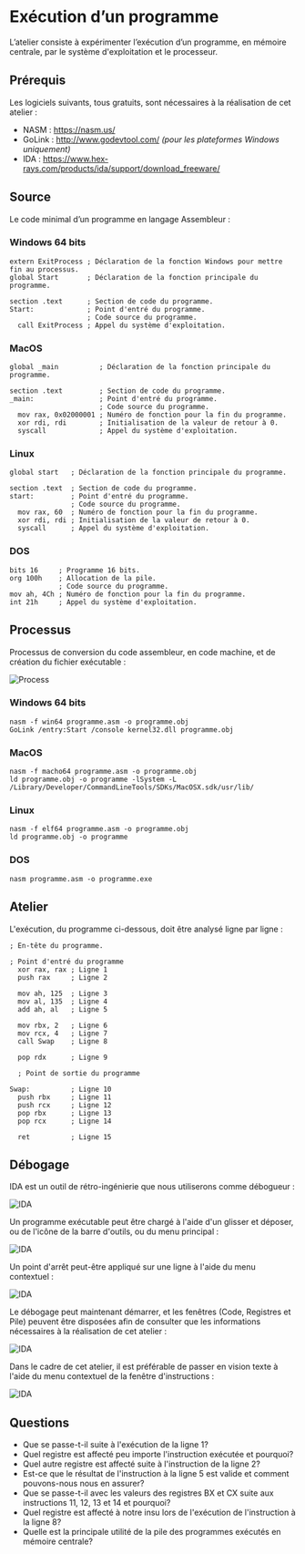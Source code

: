 # Exécution d’un programme

L’atelier consiste à expérimenter l’exécution d’un programme, en mémoire centrale, par le système d'exploitation et le processeur.

## Prérequis

Les logiciels suivants, tous gratuits, sont nécessaires à la réalisation de cet atelier :

- NASM : https://nasm.us/<br>
- GoLink : http://www.godevtool.com/ *(pour les plateformes Windows uniquement)*<br>
- IDA : https://www.hex-rays.com/products/ida/support/download_freeware/

## Source

Le code minimal d’un programme en langage Assembleur :

### Windows 64 bits

```Assembly
extern ExitProcess ; Déclaration de la fonction Windows pour mettre fin au processus.
global Start       ; Déclaration de la fonction principale du programme.

section .text      ; Section de code du programme.
Start:             ; Point d'entré du programme.
                   ; Code source du programme.
  call ExitProcess ; Appel du système d'exploitation.
```

### MacOS

```Assembly
global _main          ; Déclaration de la fonction principale du programme.

section .text         ; Section de code du programme.
_main:                ; Point d'entré du programme.
                      ; Code source du programme.
  mov rax, 0x02000001 ; Numéro de fonction pour la fin du programme.
  xor rdi, rdi        ; Initialisation de la valeur de retour à 0.
  syscall             ; Appel du système d'exploitation.
```

### Linux

```Assembly
global start   ; Déclaration de la fonction principale du programme.

section .text  ; Section de code du programme.
start:         ; Point d'entré du programme.
               ; Code source du programme.
  mov rax, 60  ; Numéro de fonction pour la fin du programme.
  xor rdi, rdi ; Initialisation de la valeur de retour à 0.
  syscall      ; Appel du système d'exploitation.
```

### DOS

```Assembly
bits 16     ; Programme 16 bits.
org 100h    ; Allocation de la pile.
            ; Code source du programme.
mov ah, 4Ch ; Numéro de fonction pour la fin du programme.
int 21h     ; Appel du système d'exploitation.
```

## Processus

Processus de conversion du code assembleur, en code machine, et de création du fichier exécutable :

![Process](Images/ASM/ASMProcess.png)

### Windows 64 bits

```
nasm -f win64 programme.asm -o programme.obj
GoLink /entry:Start /console kernel32.dll programme.obj
```

### MacOS

```
nasm -f macho64 programme.asm -o programme.obj
ld programme.obj -o programme -lSystem -L /Library/Developer/CommandLineTools/SDKs/MacOSX.sdk/usr/lib/
```

### Linux

```
nasm -f elf64 programme.asm -o programme.obj
ld programme.obj -o programme
```

### DOS

```
nasm programme.asm -o programme.exe
```

## Atelier

L'exécution, du programme ci-dessous, doit être analysé ligne par ligne :

```Assembly
; En-tête du programme.

; Point d'entré du programme
  xor rax, rax ; Ligne 1
  push rax     ; Ligne 2

  mov ah, 125  ; Ligne 3
  mov al, 135  ; Ligne 4
  add ah, al   ; Ligne 5

  mov rbx, 2   ; Ligne 6
  mov rcx, 4   ; Ligne 7
  call Swap    ; Ligne 8

  pop rdx      ; Ligne 9

  ; Point de sortie du programme

Swap:          ; Ligne 10
  push rbx     ; Ligne 11
  push rcx     ; Ligne 12
  pop rbx      ; Ligne 13
  pop rcx      ; Ligne 14

  ret          ; Ligne 15
```

## Débogage

IDA est un outil de rétro-ingénierie que nous utiliserons comme débogueur :

![IDA](Images/IDA/IDA01.png)

Un programme exécutable peut être chargé à l'aide d'un glisser et déposer, ou de l'icône de la barre d'outils, ou du menu principal :

![IDA](Images/IDA/IDA02.png)

Un point d'arrêt peut-être appliqué sur une ligne à l'aide du menu contextuel :

![IDA](Images/IDA/IDA03.png)

Le débogage peut maintenant démarrer, et les fenêtres (Code, Registres et Pile) peuvent être disposées afin de consulter que les informations nécessaires à la réalisation de cet atelier :

![IDA](Images/IDA/IDA04.png)

Dans le cadre de cet atelier, il est préférable de passer en vision texte à l'aide du menu contextuel de la fenêtre d'instructions :

![IDA](Images/IDA/IDA05.png)

## Questions

- Que se passe-t-il suite à l'exécution de la ligne 1?
- Quel registre est affecté peu importe l'instruction exécutée et pourquoi?
- Quel autre registre est affecté suite à l'instruction de la ligne 2?
- Est-ce que le résultat de l'instruction à la ligne 5 est valide et comment pouvons-nous nous en assurer?
- Que se passe-t-il avec les valeurs des registres BX et CX suite aux instructions 11, 12, 13 et 14 et pourquoi?
- Quel registre est affecté à notre insu lors de l'exécution de l'instruction à la ligne 8?
- Quelle est la principale utilité de la pile des programmes exécutés en mémoire centrale?
